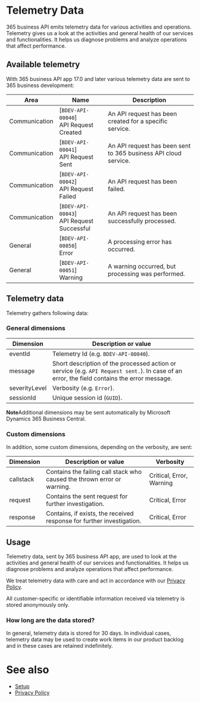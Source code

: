 # Telemetry Data

365 business API emits telemetry data for various activities and operations. Telemetry gives us a look at the activities and general health of our services and functionalities. It helps us diagnose problems and analyze operations that affect performance.

## Available telemetry
With 365 business API app 17.0 and later various telemetry data are sent to 365 business development:

| Area | Name | Description | 
| --- | --- | --- |
| Communication | [`BDEV-API-00040`]<br>API Request Created | An API request has been created for a specific service. |
| Communication | [`BDEV-API-00041`]<br>API Request Sent | An API request has been sent to 365 business API cloud service. |
| Communication | [`BDEV-API-00042`]<br>API Request Failed | An API request has been failed. |
| Communication | [`BDEV-API-00043`]<br>API Request Successful | An API request has been successfully processed. | 
| General | [`BDEV-API-00050`]<br>Error | A processing error has occurred. | 
| General | [`BDEV-API-00051`]<br>Warning | A warning occurred, but processing was performed. |

## Telemetry data
Telemetry gathers following data:

### General dimensions

| Dimension | Description or value | 
| --- | --- |
| eventId | Telemetry Id (e.g. `BDEV-API-00040`). | 
| message | Short description of the processed action or service (e.g. `API Request sent.`). In case of an error, the field contains the error message. |
| severityLevel | Verbosity (e.g. `Error`). |
| sessionId | Unique session id (`GUID`). |

<div class="alert alert-info">
    <i class="fa-duotone fa-thin fa-lightbulb fa-lg"></i> <strong>Note</strong>Additional dimensions may be sent automatically by Microsoft Dynamics 365 Business Central.
</div>

### Custom dimensions
In addition, some custom dimensions, depending on the verbosity, are sent:

| Dimension | Description or value | Verbosity |
| --- | --- | --- |
| callstack | Contains the failing call stack who caused the thrown error or warning. | Critical, Error, Warning |
| request | Contains the sent request for further investigation. | Critical, Error |
| response | Contains, if exists, the received response for further investigation. | Critical, Error |

## Usage
Telemetry data, sent by 365 business API app, are used to look at the activities and general health of our services and functionalities. It helps us diagnose problems and analyze operations that affect performance.

We treat telemetry data with care and act in accordance with our [Privacy Policy](https://365businessdev.com/en/privacy-policy). 

All customer-specific or identifiable information received via telemetry is stored anonymously only.

### How long are the data stored?
In general, telemetry data is stored for 30 days. In individual cases, telemetry data may be used to create work items in our product backlog and in these cases are retained indefinitely.

# See also
 - [Setup](setup.md)
 - [Privacy Policy](https://365businessdev.com/en/privacy-policy)